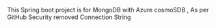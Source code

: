 This Spring boot project is for MongoDB with Azure cosmoSDB , As per GitHub Security removed Connection String
